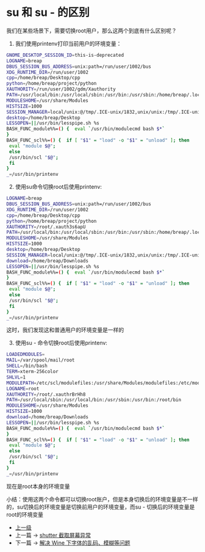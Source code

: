 # su 和 su - 的区别

我们在某些场景下，需要切换root用户，那么这两个到底有什么区别呢？

1. 我们使用printenv打印当前用户的环境变量：
```sh
GNOME_DESKTOP_SESSION_ID=this-is-deprecated
LOGNAME=breap
DBUS_SESSION_BUS_ADDRESS=unix:path=/run/user/1002/bus
XDG_RUNTIME_DIR=/run/user/1002
cpp=/home/breap/Desktop/cpp
python=/home/breap/project/python
XAUTHORITY=/run/user/1002/gdm/Xauthority
PATH=/usr/local/bin:/usr/local/sbin:/usr/bin:/usr/sbin:/home/breap/.local/bin:/home/breap/bin:/home/breap/software/luacheck/bin
MODULESHOME=/usr/share/Modules
HISTSIZE=1000
SESSION_MANAGER=local/unix:@/tmp/.ICE-unix/1832,unix/unix:/tmp/.ICE-unix/1832
desktop=/home/breap/Desktop
LESSOPEN=||/usr/bin/lesspipe.sh %s
BASH_FUNC_module%%=() {  eval `/usr/bin/modulecmd bash $*`
}
BASH_FUNC_scl%%=() {  if [ "$1" = "load" -o "$1" = "unload" ]; then
 eval "module $@";
 else
 /usr/bin/scl "$@";
 fi
}
_=/usr/bin/printenv
```
2. 使用su命令切换root后使用printenv:
```sh
LOGNAME=breap
DBUS_SESSION_BUS_ADDRESS=unix:path=/run/user/1002/bus
XDG_RUNTIME_DIR=/run/user/1002
cpp=/home/breap/Desktop/cpp
python=/home/breap/project/python
XAUTHORITY=/root/.xauth3s6apU
PATH=/usr/local/bin:/usr/local/sbin:/usr/bin:/usr/sbin:/home/breap/.local/bin:/home/breap/bin:/home/breap/software/luacheck/bin
MODULESHOME=/usr/share/Modules
HISTSIZE=1000
desktop=/home/breap/Desktop
SESSION_MANAGER=local/unix:@/tmp/.ICE-unix/1832,unix/unix:/tmp/.ICE-unix/1832
download=/home/breap/Downloads
LESSOPEN=||/usr/bin/lesspipe.sh %s
BASH_FUNC_module%%=() {  eval `/usr/bin/modulecmd bash $*`
}
BASH_FUNC_scl%%=() {  if [ "$1" = "load" -o "$1" = "unload" ]; then
 eval "module $@";
 else
 /usr/bin/scl "$@";
 fi
}
_=/usr/bin/printenv
```

这时，我们发现这和普通用户的环境变量是一样的

3. 使用su - 命令切换root后使用printenv:

```sh
LOADEDMODULES=
MAIL=/var/spool/mail/root
SHELL=/bin/bash
TERM=xterm-256color
SHLVL=1
MODULEPATH=/etc/scl/modulefiles:/usr/share/Modules/modulefiles:/etc/modulefiles:/usr/share/modulefiles
LOGNAME=root
XAUTHORITY=/root/.xauthrBrHh8
PATH=/usr/local/sbin:/usr/local/bin:/usr/sbin:/usr/bin:/root/bin
MODULESHOME=/usr/share/Modules
HISTSIZE=1000
download=/home/breap/Downloads
LESSOPEN=||/usr/bin/lesspipe.sh %s
BASH_FUNC_module%%=() {  eval `/usr/bin/modulecmd bash $*`
}
BASH_FUNC_scl%%=() {  if [ "$1" = "load" -o "$1" = "unload" ]; then
 eval "module $@";
 else
 /usr/bin/scl "$@";
 fi
}
_=/usr/bin/printenv
```
现在是root本身的环境变量

小结：使用这两个命令都可以切换root账户，但是本身切换后的环境变量是不一样的，su切换后的环境变量是切换前用户的环境变量，而su - 切换后的环境变量是root的环境变量
- [上一级](README.md)
- 上一篇 -> [shutter 截取屏幕异常](shutterException.md)
- 下一篇 -> [解决 Wine 下字体的乱码、模糊等问题](wineFontProblem.md)
